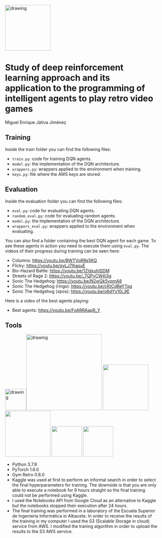 <img src="https://www.esiiab.uclm.es/TallerProgramacionYRoboticaESII/Code.org_files/logomarca%201%20UCLM%20color.jpg" alt="drawing" width="150"/>

# Study of deep reinforcement learning approach and its application to the programming of intelligent agents to play retro video games
Miguel Enrique Játiva Jiménez

## Training
Inside the train folder you can find the following files:
* `train.py`: code for training DQN agents.
* `model.py`: the implementation of the DQN architecture.
* `wrappers.py`: wrappers applied to the environment when training.
* `keys.py`: file where the AWS keys are stored.

## Evaluation
Inside the evaluation folder you can find the following files:
* `eval.py`: code for evaluating DQN agents.
* `random_eval.py`: code for evaluating random agents.
* `model.py`: the implementation of the DQN architecture.
* `wrappers_eval.py`: wrappers applied to the environment when evaluating.

You can also find a folder containing the best DQN agent for each game. To see these agents in action you need to execute them using `eval.py`. The videos of their progress during training can be seen here:
* Columns: https://youtu.be/BWTVoRRe5KQ
* Flicky: https://youtu.be/qyLJ7IhasuE
* Bio-Hazard Battle: https://youtu.be/1ZIdxuhISDM
* Streets of Rage 2: https://youtu.be/_7QPvCW4j3g
* Sonic The Hedgehog: https://youtu.be/N2wQk5ypmA8
* Sonic The Hedgehog (rings): https://youtu.be/cKtCdReYTqg
* Sonic The Hedgehog (xpos): https://youtu.be/o6dYv10j_9E

Here is a video of the best agents playing:
* Best agents: https://youtu.be/FoARRAapR_Y

## Tools


<img src="http://www.securizame.com/wp-content/uploads/2016/05/Python-logo-notext.svg_.png" alt="drawing" width="70"/><img src="https://github.com/pytorch/pytorch/raw/master/docs/source/_static/img/pytorch-logo-dark.png" alt="drawing" width="250"/> <img src="http://static1.squarespace.com/static/5e6be21d9b6785669d860a72/t/5fc3bb423c6ccf69f3d061a4/1606662982674/openai-logo-horizontal-gradient.jpg?format=1500w" width="150"/> <img src="https://upload.wikimedia.org/wikipedia/commons/7/7c/Kaggle_logo.png" width="150"/>  <img src="https://img.icons8.com/color/452/google-cloud.png" width="100"/>  <img src="https://upload.wikimedia.org/wikipedia/commons/thumb/9/93/Amazon_Web_Services_Logo.svg/1200px-Amazon_Web_Services_Logo.svg.png" width="100"/>  

* Python 3.7.9
* PyTorch 1.6.0
* Gym Retro 0.8.0
* Kaggle was used at first to perform an informal search in order to select the final hyperparameters for training. The downside is that you are only able to execute a notebook for 9 hours straight so the final training could not be performed using Kaggle.
* I used the Notebooks API from Google Cloud as an alternative to Kaggle but the notebooks stopped their execution after 24 hours.
* The final training was performed in a laboratory of the Escuela Superior de Ingenieria Informática in Albacete. In order to receive the results of the training in my computer I used the S3 (Scalable Storage in cloud) service from AWS. I modified the traning algorithm in order to upload the results to the S3 AWS service.

